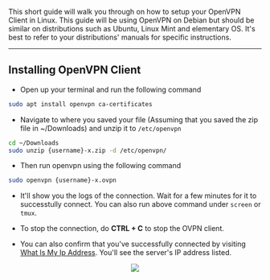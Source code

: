 This short guide will walk you through on how to setup your OpenVPN Client in Linux. This guide will be using OpenVPN on Debian but should be similar on distributions such as Ubuntu, Linux Mint and elementary OS. It's best to refer to your distributions' manuals for specific instructions.

***

## Installing OpenVPN Client

* Open up your terminal and run the following command

```sh
sudo apt install openvpn ca-certificates
```

* Navigate to where you saved your file (Assuming that you saved the zip file in ~/Downloads) and unzip it to `/etc/openvpn`

```sh
cd ~/Downloads
sudo unzip {username}-x.zip -d /etc/openvpn/
```

* Then run openvpn using the following command

```sh 
sudo openvpn {username}-x.ovpn
```

* It'll show you the logs of the connection. Wait for a few minutes for it to successtully connect. You can also run above command under `screen` or `tmux`.

* To stop the connection, do **CTRL + C** to stop the OVPN client.

* You can also confirm that you've successfully connected by visiting [What Is My Ip Address](https://whatismyipaddress.com/). You'll see the server's IP address listed.

<p align="center"><img src="https://docs.usbx.me/uploads/images/gallery/2020-05/image-1590686968356.png"></p>